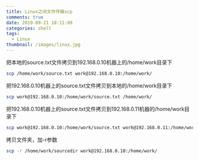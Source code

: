 ```yaml
---
title: Linux之间文件传输scp
comments: true
date: 2019-09-21 18:11:09
categories: shell
tags:
  - Linux
thumbnail: /images/linux.jpg
---
```


把本地的source.txt文件拷贝到192.168.0.10机器上的/home/work目录下
```bash
scp /home/work/source.txt work@192.168.0.10:/home/work/ 
```
把192.168.0.10机器上的source.txt文件拷贝到本地的/home/work目录下
```bash
scp work@192.168.0.10:/home/work/source.txt /home/work/ 
```
把192.168.0.10机器上的source.txt文件拷贝到192.168.0.11机器的/home/work目录下
```bash
scp work@192.168.0.10:/home/work/source.txt work@192.168.0.11:/home/work/ 
```
拷贝文件夹，加-r参数
```bash
scp -r /home/work/sourcedir work@192.168.0.10:/home/work/ 
```